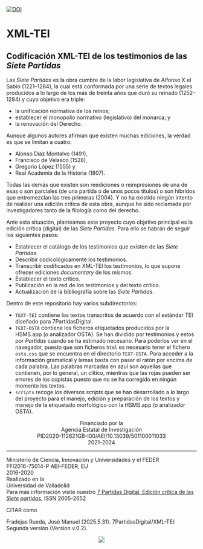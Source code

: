 [![DOI](https://zenodo.org/badge/78831939.svg)](https://zenodo.org/badge/latestdoi/78831939)
# XML-TEI
<h2>Codificación XML-TEI de los testimonios de las <em>Siete Partidas</em></h2>
<p>Las <em>Siete Partidas</em> es la obra cumbre de la labor legislativa de Alfonso X el Sabio (1221–1284), la cual está conformada por una serie de textos legales producidos a lo largo de los más de treinta años que duró su reinado (1252–1284) y cuyo objetivo era triple:</p>
<ul>
<li>la unificación normativa de los reinos;</li>
<li>establecer el monopolio normativo (legislativo) del monarca; y</li>
<li>la renovación del Derecho.</li>
</ul>
<p>Aunque algunos autores afirman que existen muchas ediciones, la verdad es que se limitan a cuatro:</p>
<ul>
<li>Alonso Díaz Montalvo (1491),</li>
<li>Francisco de Velasco (1528),</li>
<li>Gregorio López (1555) y</li>
<li>Real Academia de la Historia (1807).</li>
</ul>
<p>Todas las demás que existen son reediciones o reimpresiones de una de esas o son parciales (de una partida o de unos pocos títulos) o son híbridos que entremezclan las tres primeras (2004). Y no ha existido ningún intento de realizar una edición crítica de esta obra, aunque ha sido reclamada por investigadores tanto de la filología como del derecho.</p>
<p>Ante esta situación, planteamos este proyecto cuyo objetivo principal es la edición crítica (digital) de las <em>Siete Partidas</em>. Para ello se habrán de seguir los siguientes pasos:</p>
<ul>
<li>Establecer el catálogo de los testimonios que existen de las <em>Siete Partidas</em>.</li>
<li>Describir codicológicamente los testimonios.</li>
<li>Transcribir codificados en XML-TEI los testimonios, lo que supone ofrecer ediciones <em>documentary</em> de los mismos.</li>
<li>Establecer el texto crítico.</li>
<li>Publicación en la red de los testimonios y del texto crítico.</li>
<li>Actualización de la bibliografía sobre las <em>Siete Partidas</em>.</li>
</ul>

<p>Dentro de este repositorio hay varios subdirectorios:</p>
<ul>
<li><code>TEXT-TEI</code> contiene los textos transcritos de acuerdo con el estándar TEI diseñado para 7PartidasDigital.</li>
<li><code>TEXT-OSTA</code> contiene los ficheros etiquetados producidos por la HSMS.app (o analizador OSTA). Se han dividido por testimonios y estos por <em>Partidas</em> cuando se ha estimado necesario.  Para poderlos ver en el navegador, puesto que son ficheros <code>html</code> es necesario tener el fichero <code>osta.css</code> que se encuentra en el directorio <code>TEXT-OSTA</code>. Para acceder a la información gramatical y lemas basta con pasar el ratón por encima de cada palabra. Las palabras marcadas en azul son aquellas que contienen, por lo general, un clítico, mientras que las rojas pueden ser errores de los copistas puesto que no se ha corregido en ningún momento los textos.</li>
<li><code>scripts</code> recoge los diversos <em>scripts</em> que se han desarrollado a lo largo del proyecto para el manejo, edición y preparación de los textos y manejo de la etiquetado morfológico con la HSMS.app (o analizador OSTA).</li>
</ul>


<p align="center">Financiado por la<br />
Agencia Estatal de Investigación<br />
PID2020-112621GB-I00/AEI/10.13039/501100011033<br />
2021-2024<br />
<hr />
Ministerio de Ciencia, Innovación y Universidades y el FEDER<br />
FFI2016-75014-P AEI-FEDER, EU<br />
2016-2020<br />
Realizado en la<br />
Universidad de Valladolid<br />
Para más información visite nuestro <a href="https://7partidas.wordpress.com">7 Partidas Digital. Edición crítica de las <em>Siete partidas</em></a>, ISSN 2605-2652</p>



CITAR como

Fradejas Rueda, José Manuel (2025.5.31). 7PartidasDigital/XML-TEI: Segunda versión (Version v.0.2).


<p align="center">
<img src=https://f-origin.hypotheses.org/wp-content/blogs.dir/3658/files/2015/06/EXPLICIT-7PARTIDAS-e1495528094806.png>
</p>